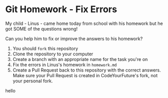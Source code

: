 # Git Homework - Fix Errors

My child - Linus - came home today from school with his homework but he got SOME of the questions wrong!

Can you help him to fix or improve the answers to his homework?

1. You should `fork` this repository
2. Clone the repository to your computer
3. Create a branch with an appropriate name for the task you're on
3. Fix the errors in Linus's homework in `homework.md`
4. Create a Pull Request back to this repository with the correct answers. Make sure your Pull Request is created in CodeYourFuture's fork, not your personal fork.

hello